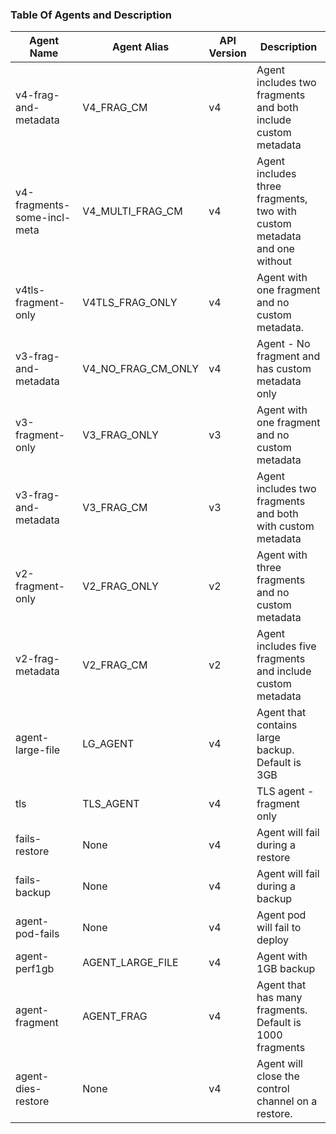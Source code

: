 ### Table Of Agents and Description
| Agent Name                  | Agent Alias        | API Version | Description                                                              |
|-----------------------------|--------------------|-------------|--------------------------------------------------------------------------|
| v4-frag-and-metadata        | V4_FRAG_CM         | v4          | Agent includes two fragments and both include custom metadata            |
| v4-fragments-some-incl-meta | V4_MULTI_FRAG_CM   | v4          | Agent includes three fragments, two with custom metadata and one without |
| v4tls-fragment-only         | V4TLS_FRAG_ONLY    | v4          | Agent with one fragment and no custom metadata.                          |
| v3-frag-and-metadata        | V4_NO_FRAG_CM_ONLY | v4          | Agent - No fragment and has custom metadata only                         |
| v3-fragment-only            | V3_FRAG_ONLY       | v3          | Agent with one fragment and no custom metadata                           |
| v3-frag-and-metadata        | V3_FRAG_CM         | v3          | Agent includes two fragments and both with custom metadata               |
| v2-fragment-only            | V2_FRAG_ONLY       | v2          | Agent with three fragments and no custom metadata                        |
| v2-frag-metadata            | V2_FRAG_CM         | v2          | Agent includes five fragments and include custom metadata                |
| agent-large-file            | LG_AGENT           | v4          | Agent that contains large backup. Default is 3GB                         |
| tls                         | TLS_AGENT          | v4          | TLS agent - fragment only                                                |
| fails-restore               | None               | v4          | Agent will fail during a restore                                         |
| fails-backup                | None               | v4          | Agent will fail during a backup                                          |
| agent-pod-fails             | None               | v4          | Agent pod will fail to deploy                                            |
| agent-perf1gb               | AGENT_LARGE_FILE   | v4          | Agent with 1GB backup                                                    |
| agent-fragment              | AGENT_FRAG         | v4          | Agent that has many fragments. Default is 1000 fragments                 |
| agent-dies-restore          | None               | v4          | Agent will close the control channel on a restore.                       |
